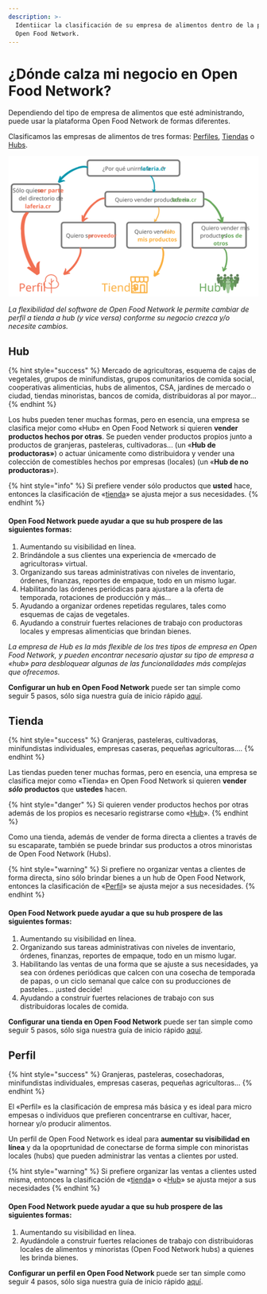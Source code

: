 ```yaml
---
description: >-
  Identiicar la clasificación de su empresa de alimentos dentro de la plataforma
  Open Food Network.
---
```


# ¿Dónde calza mi negocio en Open Food Network?

Dependiendo del tipo de empresa de alimentos que esté administrando, puede usar la plataforma Open Food Network de formas diferentes.

Clasificamos las empresas de alimentos de tres formas: [Perfiles](your-quick-start-on-ofn-given-who-you-are.md#profile), [Tiendas](your-quick-start-on-ofn-given-who-you-are.md#shop) o [Hubs](your-quick-start-on-ofn-given-who-you-are.md#hub).

![](.gitbook/assets/index.svg)

_La flexibilidad del software de Open Food Network le permite cambiar de perfil a tienda a hub \(y vice versa\) conforme su negocio crezca y/o necesite cambios._

## Hub

{% hint style="success" %}
Mercado de agricultoras, esquema de cajas de vegetales, grupos de minifundistas, grupos comunitarios de comida social, cooperativas alimenticias, hubs de alimentos, CSA, jardines de mercado o ciudad, tiendas minoristas, bancos de comida, distribuidoras al por mayor...
{% endhint %}

Los hubs pueden tener muchas formas, pero en esencia, una empresa se clasifica mejor como «Hub» en Open Food Network si quieren **vender productos hechos por otras**. Se pueden vender productos propios junto a productos de granjeras, pasteleras, cultivadoras... \(un «**Hub de productoras»**\) o actuar únicamente como distribuidora y vender una colección de comestibles hechos por empresas \(locales\) \(un «**Hub de no productoras**»\).

{% hint style="info" %}
Si prefiere vender sólo productos que **usted** hace, entonces la clasificación de «[tienda](your-quick-start-on-ofn-given-who-you-are.md#shop)» se ajusta mejor a sus necesidades.
{% endhint %}

#### Open Food Network puede ayudar a que su hub prospere de las siguientes formas:

1. Aumentando su visibilidad en línea.
2. Brindándole a sus clientes una experiencia de «mercado de agricultoras» virtual.
3. Organizando sus tareas administrativas con niveles de inventario, órdenes, finanzas, reportes de empaque, todo en un mismo lugar.
4. Habilitando las órdenes periódicas para ajustare a la oferta de temporada, rotaciones de producción y más...
5. Ayudando a organizar ordenes repetidas regulares, tales como esquemas de cajas de vegetales.
6. Ayudando a construir fuertes relaciones de trabajo con productoras locales y empresas alimenticias que brindan bienes.

_La empresa de Hub es la más flexible de los tres tipos de empresa en Open Food Network, y pueden encontrar necesario ajustar su tipo de empresa a «hub» para desbloquear algunas de las funcionalidades más complejas que ofrecemos._

**Configurar un hub en Open Food Network** puede ser tan simple como seguir 5 pasos, sólo siga nuestra guía de inicio rápido [aquí](quick-start-guides/multi-producers-shop-hub-quick-setup-guide.md).

## Tienda

{% hint style="success" %}
Granjeras, pasteleras, cultivadoras, minifundistas individuales, empresas caseras, pequeñas agricultoras....
{% endhint %}

Las tiendas pueden tener muchas formas, pero en esencia, una empresa se clasifica mejor como «Tienda» en Open Food Network si quieren **vender** _**sólo**_ **productos** que **ustedes** hacen.

{% hint style="danger" %}
Si quieren vender productos hechos por otras además de los propios es necesario registrarse como «[Hub](your-quick-start-on-ofn-given-who-you-are.md#hub)».
{% endhint %}

Como una tienda, además de vender de forma directa a clientes a través de su escaparate, también se puede brindar sus productos a otros minoristas de Open Food Network \(Hubs\).

{% hint style="warning" %}
Si prefiere no organizar ventas a clientes de forma directa, sino sólo brindar bienes a un hub de Open Food Network, entonces la clasificación de «[Perfil](your-quick-start-on-ofn-given-who-you-are.md#profile)» se ajusta mejor a sus necesidades.
{% endhint %}

#### Open Food Network puede ayudar a que su hub prospere de las siguientes formas:

1. Aumentando su visibilidad en línea.
2. Organizando sus tareas administrativas con niveles de inventario, órdenes, finanzas, reportes de empaque, todo en un mismo lugar.
3. Habilitando las ventas de una forma que se ajuste a sus necesidades, ya sea con órdenes periódicas que calcen con una cosecha de temporada de papas, o un ciclo semanal que calce con su producciones de pasteles... ¡usted decide!
4. Ayudando a construir fuertes relaciones de trabajo con sus distribuidoras locales de comida.

**Configurar una tienda en Open Food Network** puede ser tan simple como seguir 5 pasos, sólo siga nuestra guía de inicio rápido [aquí](quick-start-guides/producer-shop-quick-setup-guide.md).

## Perfil

{% hint style="success" %}
Granjeras, pasteleras, cosechadoras, minifundistas individuales, empresas caseras, pequeñas agricultoras...
{% endhint %}

El «Perfil» es la clasificación de empresa más básica y es ideal para micro empesas o individuos que prefieren concentrarse en cultivar, hacer, hornear y/o producir alimentos.

Un perfil de Open Food Network es ideal para **aumentar su visibilidad en línea** y da la opoprtunidad de conectarse de forma simple con minoristas locales \(hubs\) que pueden administrar las ventas a clientes por usted.

{% hint style="warning" %}
Si prefiere organizar las ventas a clientes usted misma, entonces la clasificación de «[tienda](your-quick-start-on-ofn-given-who-you-are.md#shop)» o «[Hub](your-quick-start-on-ofn-given-who-you-are.md#hub)» se ajusta mejor a sus necesidades
{% endhint %}

#### Open Food Network puede ayudar a que su hub prospere de las siguientes formas:

1. Aumentando su visibilidad en línea.
2. Ayudándole a construir fuertes relaciones de trabajo con distribuidoras locales de alimentos y minoristas \(Open Food Network hubs\) a quienes les brinda bienes.

**Configurar un perfil en Open Food Network** puede ser tan simple como seguir 4 pasos, sólo siga nuestra guía de inicio rápido [aquí](quick-start-guides/profile-only-quick-setup-guide.md).

